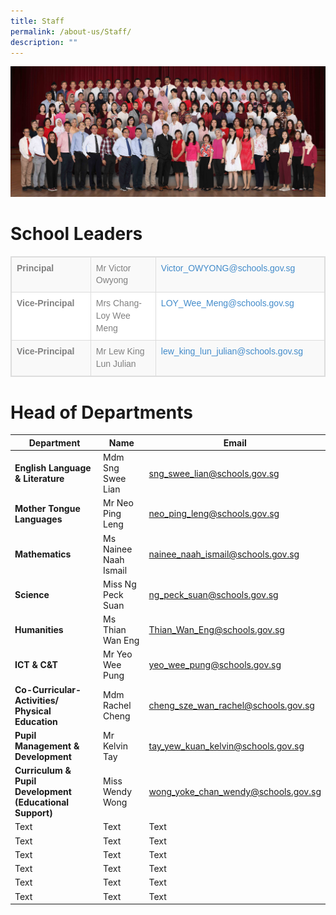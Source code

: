 ```yaml
---
title: Staff
permalink: /about-us/Staff/
description: ""
---
```

![](/images/All%20Staff%20v2.jpg)
# School Leaders

<table class="table table-bordered table-striped table-responsive" style="box-sizing: border-box; border-collapse: collapse; border-spacing: 0px; background-color: rgb(255, 255, 255); width: 841px; max-width: 100%; margin-bottom: 20px; border: 1px solid rgb(221, 221, 221); min-height: 0.01%; overflow-x: auto; color: rgb(128, 128, 128); font-family: Helvetica, Verdana, Arial, sans-serif; font-size: 14px; font-style: normal; font-variant-ligatures: normal; font-variant-caps: normal; font-weight: 400; letter-spacing: normal; orphans: 2; text-align: start; text-transform: none; white-space: normal; widows: 2; word-spacing: 0px; -webkit-text-stroke-width: 0px; text-decoration-thickness: initial; text-decoration-style: initial; text-decoration-color: initial;"><tbody style="box-sizing: border-box;"><tr style="box-sizing: border-box; background-color: rgb(249, 249, 249);"><td style="box-sizing: border-box; padding: 8px; line-height: 1.42857; vertical-align: top; border: 1px solid rgb(221, 221, 221); width: 271px;"><strong style="box-sizing: border-box; font-weight: 700;">Principal</strong></td><td style="box-sizing: border-box; padding: 8px; line-height: 1.42857; vertical-align: top; border: 1px solid rgb(221, 221, 221); width: 206px;">Mr Victor Owyong</td><td style="box-sizing: border-box; padding: 8px; line-height: 1.42857; vertical-align: top; border: 1px solid rgb(221, 221, 221); width: 344px;"><a class="rABsFf RffVmb AL18ce" href="mailto:Victor_OWYONG@schools.gov.sg" target="_blank" rel="noopener" data-tooltip-position="top" data-tooltip="From your Google Contacts" style="box-sizing: border-box; background-color: transparent; color: rgb(66, 139, 202); text-decoration: none;">Victor_OWYONG@schools.gov.sg</a></td></tr><tr style="box-sizing: border-box;"><td style="box-sizing: border-box; padding: 8px; line-height: 1.42857; vertical-align: top; border: 1px solid rgb(221, 221, 221); width: 271px;"><strong style="box-sizing: border-box; font-weight: 700;">Vice-Principal</strong></td><td style="box-sizing: border-box; padding: 8px; line-height: 1.42857; vertical-align: top; border: 1px solid rgb(221, 221, 221); width: 206px;">Mrs Chang-Loy Wee Meng</td><td style="box-sizing: border-box; padding: 8px; line-height: 1.42857; vertical-align: top; border: 1px solid rgb(221, 221, 221); width: 344px;"><a href="mailto:LOY_Wee_Meng@schools.gov.sg" style="box-sizing: border-box; background-color: transparent; color: rgb(66, 139, 202); text-decoration: none;">LOY_Wee_Meng@schools.gov.sg</a></td></tr><tr style="box-sizing: border-box; background-color: rgb(249, 249, 249);"><td style="box-sizing: border-box; padding: 8px; line-height: 1.42857; vertical-align: top; border: 1px solid rgb(221, 221, 221); width: 271px;"><strong style="box-sizing: border-box; font-weight: 700;">Vice-Principal</strong></td><td style="box-sizing: border-box; padding: 8px; line-height: 1.42857; vertical-align: top; border: 1px solid rgb(221, 221, 221); width: 206px;">Mr Lew King Lun Julian</td><td style="box-sizing: border-box; padding: 8px; line-height: 1.42857; vertical-align: top; border: 1px solid rgb(221, 221, 221); width: 344px;"><a href="mailto:lew_king_lun_julian@schools.gov.sg" style="box-sizing: border-box; background-color: transparent; color: rgb(66, 139, 202); text-decoration: none;">lew_king_lun_julian@schools.gov.sg</a></td></tr></tbody></table>





# Head of Departments


| Department | Name | Email |
| -------- | -------- | -------- |
| **English Language & Literature**     | Mdm Sng Swee Lian     |[sng\_swee\_lian@schools.gov.sg](mailto:sng_swee_lian@schools.gov.sg) |
| **Mother Tongue Languages**     | Mr Neo Ping Leng     |[neo\_ping\_leng@schools.gov.sg](mailto:neo_ping_leng@schools.gov.sg) |
| **Mathematics** | Ms Nainee Naah Ismail | [nainee\_naah\_ismail@schools.gov.sg](mailto:nainee_naah_ismail@schools.gov.sg) |
| **Science**     | Miss Ng Peck Suan     | [ng\_peck\_suan@schools.gov.sg](mailto:ng_peck_suan@schools.gov.sg) |
| **Humanities**    | Ms Thian Wan Eng     | [Thian\_Wan\_Eng@schools.gov.sg](mailto:Thian_Wan_Eng@schools.gov.sg)     |
| **ICT & C&T**| Mr Yeo Wee Pung     | [yeo\_wee\_pung@schools.gov.sg](mailto:yeo_wee_pung@schools.gov.sg)     |
| **Co-Curricular-Activities/ Physical Education**     | Mdm Rachel Cheng     | [cheng\_sze\_wan\_rachel@schools.gov.sg](mailto:cheng_sze_wan_rachel@schools.gov.sg)    |
| **Pupil Management & Development**     | Mr Kelvin Tay     | [tay\_yew\_kuan\_kelvin@schools.gov.sg](mailto:tay_yew_kuan_kelvin@schools.gov.sg)     |
| **Curriculum & Pupil Development (Educational Support)**     | Miss Wendy Wong     | [wong\_yoke\_chan\_wendy@schools.gov.sg](mailto:wong_yoke_chan_wendy@schools.gov.sg)     |
| Text     | Text     | Text     |
| Text     | Text     | Text     |
| Text     | Text     | Text     |
| Text     | Text     | Text     |
| Text     | Text     | Text     |
| Text     | Text     | Text     |